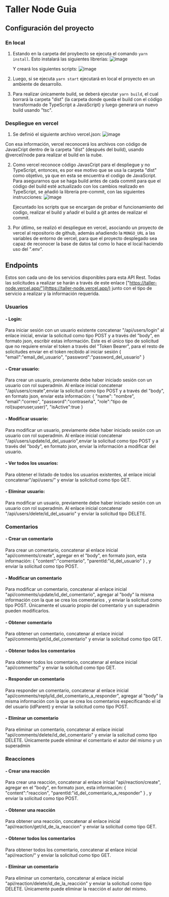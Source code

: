 # Taller Node Guia

## Configuración del proyecto

### En local

1. Estando en la carpeta del proybecto se ejecuta el comando ```yarn install```. Esto instalará las siguientes librerías:
    ![image](https://github.com/user-attachments/assets/61d6a754-1c8c-4361-9c15-4bde5c6f7402)

      Y creará los siguientes scripts:
           ![image](https://github.com/user-attachments/assets/f585d659-d1cb-497b-be08-9117c1984a95)


2. Luego, si se ejecuta ```yarn start``` ejecutará en local el proyecto en un ambiente de desarrollo.
   
3. Para realizar únicamente build, se deberá ejecutar ```yarn build```, el cual borrará la carpeta "dist" (la carpeta donde queda el build con el código transformado de TypeScript a JavaScript) y luego generará un nuevo build usando "tsc".

### Despliegue en vercel

1. Se definió el siguiente archivo vercel.json:
    ![image](https://github.com/user-attachments/assets/65a4f3ee-949d-40eb-a77a-28adcc5659fb)

  Con esa información, vercel reconocerá los archivos con código de JavasCript dentro de la carpeta "dist" (después del build), usando @vercel/node para realizar el build en la nube.

2. Como vercel reconoce código JavasCript para el despliegue y no TypeScript, entonces, es por ese motivo que se usa la carpeta "dist" como objetivo, ya que en esta se encuentra el codigo de JavaScript. Para asegurarnos que se haga build antes de cada commit para que el código del build esté actualizado con los cambios realizado en TypeScript, se añadió la librería pre-commit, con las siguientes instrucciones:
   ![image](https://github.com/user-attachments/assets/64a63c5e-2b40-4a75-9686-d339e3951ca8)

   Ejecuntado los scripts que se encargan de probar el funcionamiento del codigo, realizar el build y añadir el build a git antes de realizar el commit.
   
3. Por útlimo, se realizó el despliegue en vercel, asociando un proyecto de vercel al repositorio de github, además añadiendo la ```MONGO_URL``` a las variables de entorno de vercel, para que el proyecto desplegado sea capaz de reconocer la base de datos tal como lo hace el local haciendo uso del ".env".

## Endpoints

Estos son cada uno de los servicios disponibles para esta API Rest. Todas las solicitudes a realizar se harán a través de este enlace ["https://taller-node.vercel.app/"](https://taller-node.vercel.app/)
junto con el tipo de servicio a realizar y la información requerida.
### Usuarios
#### - Login:
Para iniciar sesión con un usuario existente concatenar "/api/users/login" al enlace inicial, enviar la solicitud como tipo POST y a través del "body", en formato json, escribir estas información. 
Este es el único tipo de solicitud que no requiere enviar el token a través del "Token Bearer", para el resto de solicitudes enviar en el token recibido al iniciar sesión
{
  "email":"email_del_usuario",
  "password":"password_del_usuario"
}

#### - Crear usuario:
Para crear un usuario, previamente debe haber iniciado sesión con un usuario con rol superadmin. Al enlace inicial concatenar "/api/users/create",enviar la solicitud como tipo POST y a través del "body", en formato json, enviar esta información:
{
    "name": "nombre",
    "email":"correo",
    "password":"contraseña",
    "role":"tipo de rol(superuser,user)",
    "isActive":true
}
#### - Modificar usuario:
Para modificar un usuario, previamente debe haber iniciado sesión con un usuario con rol superadmin. Al enlace inicial concatenar "/api/users/update/id_del_usuario",enviar la solicitud como tipo POST y a través del "body", en formato json, enviar 
la información a modificar del usuario.
#### - Ver todos los usuarios:
Para obtener el listado de todos los usuarios existentes, al enlace inicial concatenar"/api/users/" y enviar la solicitud como tipo GET.

#### - Eliminar usuario:
Para modificar un usuario, previamente debe haber iniciado sesión con un usuario con rol superadmin. Al enlace inicial concatenar "/api/users/delete/id_del_usuario" y enviar la solicitud tipo DELETE.

### Comentarios
#### - Crear un comentario
Para crear un comentario, concatenar al enlace inicial "api/comments/create", agregar en el "body", en formato json, esta información:
{
  "content":"comentario",
  "parentId:"id_del_usuario"
}
, y enviar la solicitud como tipo POST.

#### - Modificar un comentario
Para modificar un comentario, concatenar al enlace inicial "api/comments/update/id_del_comentario", agregar al "body" la misma información con la que se crea los comentarios , y enviar la solicitud como tipo POST.
Únicamente el usuario propio del comentario y un superadmin pueden modificarlos.

#### - Obtener comentario
Para obtener un comentario, concatenar al enlace inicial "api/comments/get/id_del_comentario" y enviar la solicitud como tipo GET.

#### - Obtener todos los comentarios
Para obtener todos los comentario, concatenar al enlace inicial "api/comments/" y enviar la solicitud como tipo GET.

#### - Responder un comentario
Para responder un comentario, concatenar al enlace inicial "api/comments/reply/id_del_comentario_a_responder", agregar al "body" la misma información con la que se crea los comentarios especificando el id del usuario (idParent) y enviar la solicitud como tipo POST.

#### - Eliminar un comentario
Para eliminar un comentario, concatenar al enlace inicial "api/comments/delete/id_del_comentario" y enviar la solicitud como tipo DELETE.
Únicamente puede eliminar el comentario el autor del mismo y un superadmin

### Reacciones
#### - Crear una reacción
Para crear una reacción, concatenar al enlace inicial "api/reaction/create", agregar en el "body", en formato json, esta información:
{
  "content":"reaccion",
  "parentId:"id_del_comentario_a_responder"
}
, y enviar la solicitud como tipo POST.

#### - Obtener una reacción
Para obtener una reacción, concatenar al enlace inicial "api/reaction/get/id_de_la_reaccion" y enviar la solicitud como tipo GET.

#### - Obtener todos los comentarios
Para obtener todos los comentario, concatenar al enlace inicial "api/reaction/" y enviar la solicitud como tipo GET.

#### - Eliminar un comentario
Para eliminar un comentario, concatenar al enlace inicial "api/reaction/delete/id_de_la_reacción" y enviar la solicitud como tipo DELETE.
Únicamente puede eliminar la reacción el autor del mismo.













